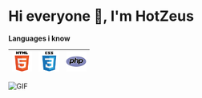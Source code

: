# Hi everyone :wave:, I'm HotZeus

**Languages i know**

<img title="html" alt="html" width="40px" src="https://raw.githubusercontent.com/github/explore/master/topics/html/html.png" />|<img alt="JS" title="css" width="40px" src="https://raw.githubusercontent.com/github/explore/master/topics/css/css.png">|<img title="php" alt="ruby" width="40px" src="https://raw.githubusercontent.com/github/explore/master/topics/php/php.png">
|--|--|--|

<img alt="GIF" src="https://64.media.tumblr.com/b03bd9ada69a63d48f629d7b35474646/tumblr_oxubeyeiRC1vhxs9co2_540.gifv"/>


